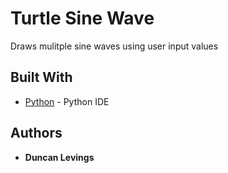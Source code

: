 #  Turtle Sine Wave

Draws mulitple sine waves using user input values

## Built With

* [Python](https://www.python.org) - Python IDE

## Authors

* **Duncan Levings** 

